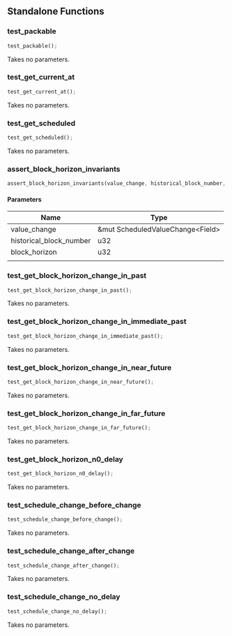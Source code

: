 ## Standalone Functions

### test_packable

```rust
test_packable();
```

Takes no parameters.

### test_get_current_at

```rust
test_get_current_at();
```

Takes no parameters.

### test_get_scheduled

```rust
test_get_scheduled();
```

Takes no parameters.

### assert_block_horizon_invariants

```rust
assert_block_horizon_invariants(value_change, historical_block_number, block_horizon, );
```

#### Parameters
| Name | Type |
| --- | --- |
| value_change | &mut ScheduledValueChange&lt;Field&gt; |
| historical_block_number | u32 |
| block_horizon | u32 |
|  |  |

### test_get_block_horizon_change_in_past

```rust
test_get_block_horizon_change_in_past();
```

Takes no parameters.

### test_get_block_horizon_change_in_immediate_past

```rust
test_get_block_horizon_change_in_immediate_past();
```

Takes no parameters.

### test_get_block_horizon_change_in_near_future

```rust
test_get_block_horizon_change_in_near_future();
```

Takes no parameters.

### test_get_block_horizon_change_in_far_future

```rust
test_get_block_horizon_change_in_far_future();
```

Takes no parameters.

### test_get_block_horizon_n0_delay

```rust
test_get_block_horizon_n0_delay();
```

Takes no parameters.

### test_schedule_change_before_change

```rust
test_schedule_change_before_change();
```

Takes no parameters.

### test_schedule_change_after_change

```rust
test_schedule_change_after_change();
```

Takes no parameters.

### test_schedule_change_no_delay

```rust
test_schedule_change_no_delay();
```

Takes no parameters.

